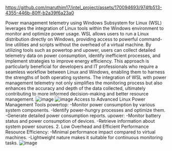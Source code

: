 

https://github.com/maruthim17/intel_project/assets/170094693/974fb513-4355-446b-80ff-b2a39f6a23a0

Power management telemetry using Windows Subsystem for Linux (WSL) leverages the integration of Linux tools within the Windows environment to monitor and optimize power usage. WSL allows users to run a Linux distribution directly on Windows, providing access to powerful command-line utilities and scripts without the overhead of a virtual machine. By utilizing tools such as powertop and upower, users can collect detailed telemetry data on power consumption, identify inefficient processes, and implement strategies to improve energy efficiency. This approach is particularly beneficial for developers and IT professionals who require a seamless workflow between Linux and Windows, enabling them to harness the strengths of both operating systems. The integration of WSL with power management telemetry not only simplifies the monitoring process but also enhances the accuracy and depth of the data collected, ultimately contributing to more informed decision-making and better resource management.
![image](https://github.com/maruthim17/intel_project/assets/170094693/dcb42055-e23e-480c-a536-c43eb514b47f)
![image](https://github.com/maruthim17/intel_project/assets/170094693/015f5b80-4e91-462b-b08a-f96cff118183)
Access to Advanced Linux Power Management Tools
powertop:
-Monitor power consumption by various system components.
-Identify power-hungry processes and optimize them.
-Generate detailed power consumption reports.
upower:
-Monitor battery status and power consumption of devices.
-Retrieve information about system power sources.
2. Low Overhead and Efficient Performance
Resource Efficiency:
-Minimal performance impact compared to virtual machines.
-Lightweight nature makes it suitable for continuous monitoring tasks.
![image](https://github.com/maruthim17/intel_project/assets/170094693/b1d94207-30cb-4db6-83ba-f9130e99bf48)



